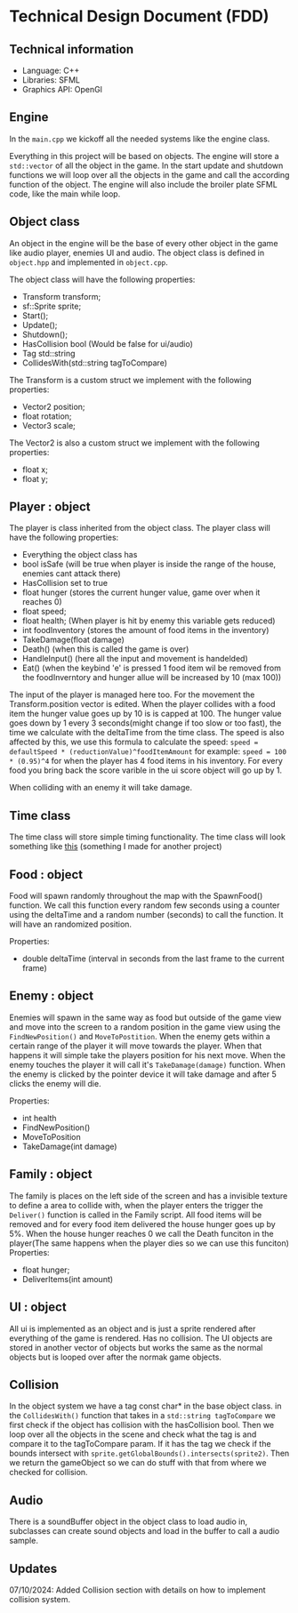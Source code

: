 # Technical Design Document (FDD)

## Technical information
* Language: C++
* Libraries: SFML
* Graphics API: OpenGl

## Engine
In the `main.cpp` we kickoff all the needed systems like the engine class.

Everything in this project will be based on objects. 
The engine will store a `std::vector` of all the object in the game. In the start update and shutdown functions we will loop over all the objects in the game and call the according function of the object.
The engine will also include the broiler plate SFML code, like the main while loop.

## Object class
An object in the engine will be the base of every other object in the game like audio player, enemies UI and audio. 
The object class is defined in `object.hpp` and implemented in `object.cpp`. 

The object class will have the following properties:
* Transform transform;
* sf::Sprite sprite;
* Start();
* Update();
* Shutdown();
* HasCollision bool (Would be false for ui/audio)
* Tag std::string
* CollidesWith(std::string tagToCompare)

The Transform is a custom struct we implement with the following properties:
* Vector2 position;
* float rotation;
* Vector3 scale;

The Vector2 is also a custom struct we implement with the following properties:
* float x;
* float y;

## Player : object
The player is class inherited from the object class. The player class will have the following properties:
* Everything the object class has
* bool isSafe (will be true when player is inside the range of the house, enemies cant attack there)
* HasCollision set to true
* float hunger (stores the current hunger value, game over when it reaches 0)
* float speed;
* float health; (When player is hit by enemy this variable gets reduced)
* int foodInventory (stores the amount of food items in the inventory)
* TakeDamage(float damage)
* Death() (when this is called the game is over)
* HandleInput() (here all the input and movement is handelded)
* Eat() (when the keybind 'e' is pressed 1 food item wil be removed from the foodInverntory and hunger allue will be increased by 10 (max 100))

The input of the player is managed here too. For the movement the Transform.position vector is edited. 
When the player collides with a food item the hunger value goes up by 10 is is capped at 100. 
The hunger value goes down by 1 every 3 seconds(might change if too slow or too fast), the time we calculate with the deltaTime from the time class. 
The speed is also affected by this, we use this formula to calculate the speed: `speed = defaultSpeed * (reductionValue)^foodItemAmount` for example: `speed = 100 * (0.95)^4` for when the player has 4 food items in his inventory.
For every food you bring back the score varible in the ui score object will go up by 1.

When colliding with an enemy it will take damage.

## Time class
The time class will store simple timing functionality. The time class will look something like [this](https://github.com/OuterCelestics/StellarEngine/blob/master/StellarEngine/source/engine/components/time/Time.cpp) (something I made for another project) 

## Food : object
Food will spawn randomly throughout the map with the SpawnFood() function. We call this function every random few seconds using a counter using the deltaTime and a random number (seconds) to call the function. It will have an randomized position.

Properties:
* double deltaTime (interval in seconds from the last frame to the current frame)

## Enemy : object
Enemies will spawn in the same way as food but outside of the game view and move into the screen to a random position in the game view using the `FindNewPosition()` and `MoveToPostition`.
When the enemy gets within a certain range of the player it will move towards the player. When that happens it will simple take the players position for his next move. When the enemy touches the player it will call it's `TakeDamage(damage)` function.
When the enemy is clicked by the pointer device it will take damage and after 5 clicks the enemy will die. 

Properties:
* int health
* FindNewPosition()
* MoveToPosition
* TakeDamage(int damage)

## Family : object 
The family is places on the left side of the screen and has a invisible texture to define a area to collide with, when the player enters the trigger the `Deliver()` function is called in the Family script.
All food items will be removed and for every food item delivered the house hunger goes up by 5%. 
When the house hunger reaches 0 we call the Death funciton in the player(The same happens when the player dies so we can use this funciton)
Properties:
* float hunger;
* DeliverItems(int amount)

## UI : object
All ui is implemented as an object and is just a sprite rendered after everything of the game is rendered. Has no collision. The UI objects are stored in another vector of objects but works the same as the normal objects but is looped over after the normak game objects.

## Collision
In the object system we have a tag const char* in the base object class. in the `CollidesWith()` function that takes in a `std::string tagToCompare` we first check if the object has collision with the hasCollision bool. 
Then we loop over all the objects in the scene and check what the tag is and compare it to the tagToCompare param. 
If it has the tag we check if the bounds intersect with `sprite.getGlobalBounds().intersects(sprite2)`.
Then we return the gameObject so we can do stuff with that from where we checked for collision.

## Audio
There is a soundBuffer object in the object class to load audio in, subclasses can create sound objects and load in the buffer to call a audio sample.

## Updates
07/10/2024: Added Collision section with details on how to implement collision system.